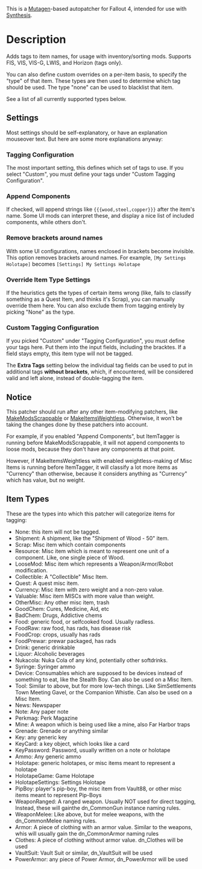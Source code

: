 This is a [Mutagen](https://github.com/Mutagen-Modding/Mutagen)-based autopatcher for Fallout 4, intended for use with [Synthesis](https://github.com/Mutagen-Modding/Synthesis).

# Description

Adds tags to item names, for usage with inventory/sorting mods.
Supports FIS, VIS, VIS-G, LWIS, and Horizon (tags only).

You can also define custom overrides on a per-item basis, to specify the "type" of that item. 
These types are then used to determine which tag should be used. The type "none" can be used to blacklist that item.

See a list of all currently supported types below.

## Settings

Most settings should be self-explanatory, or have an explanation mouseover text. But here are some more explanations anyway:

### Tagging Configuration
The most important setting, this defines which set of tags to use. If you select "Custom", you must define your tags under "Custom Tagging Configuration".

### Append Components
If checked, will append strings like `{{{wood,steel,copper}}}` after the item's name. Some UI mods can interpret these, and display a nice list of included components, while others don't.

### Remove brackets around names
With some UI configurations, names enclosed in brackets become invisible. This option removes brackets around names.
For example, `[My Settings Holotape]` becomes `[Settings] My Settings Holotape`

### Override Item Type Settings
If the heuristics gets the types of certain items wrong (like, fails to classify something as a Quest Item, and thinks it's Scrap), you can manually override them here. You can also exclude them from tagging entirely by picking "None" as the type.

### Custom Tagging Configuration
If you picked "Custom" under "Tagging Configuration", you must define your tags here. Put them into the input fields, including the bracktes. If a field stays empty, this item type will not be tagged.

The **Extra Tags** setting below the individual tag fields can be used to put in additional tags **without brackets**, which, if encountered, will be considered valid and left alone, instead of double-tagging the item.


## Notice
This patcher should run after any other item-modifying patchers, like [MakeModsScrappable](https://github.com/praecipitator/MakeModsScrappable) or [MakeItemsWeightless](https://github.com/praecipitator/MakeItemsWeightless).
Otherwise, it won't be taking the changes done by these patchers into account. 

For example, if you enabled "Append Components", but ItemTagger is running before MakeModsScrappable, it will not append components to loose mods, because they don't have any components at that point.

However, if MakeItemsWeightless with enabled weightless-making of Misc Items is running before ItemTagger, it will classify a lot more items as "Currency" than otherwise, because it considers anything as "Currency" which has value, but no weight.


## Item Types
These are the types into which this patcher will categorize items for tagging:
* None: this item will not be tagged.
* Shipment: A shipment, like the "Shipment of Wood - 50" item.
* Scrap: Misc item which contain components
* Resource: Misc item which is meant to represent one unit of a component. Like, one single piece of Wood.
* LooseMod: Misc item which represents a Weapon/Armor/Robot modification. 
* Collectible: A "Collectible" Misc Item.
* Quest: A quest misc item.
* Currency: Misc item with zero weight and a non-zero value.
* Valuable: Misc item MISCs with more value than weight.
* OtherMisc: Any other misc item, trash
* GoodChem: Cures, Medicine, Aid, etc
* BadChem: Drugs, Addictive chems
* Food: generic food, or selfcooked food. Usually radless.
* FoodRaw: raw food, has rads, has disease risk
* FoodCrop: crops, usually has rads
* FoodPrewar: prewar packaged, has rads
* Drink: generic drinkable
* Liquor: Alcoholic beverages
* Nukacola: Nuka Cola of any kind, potentially other softdrinks.
* Syringe: Syringer ammo
* Device: Consumables which are supposed to be devices instead of something to eat, like the Stealth Boy. Can also be used on a Misc Item.
* Tool: Similar to above, but for more low-tech things. Like SimSettlements Town Meeting Gavel, or the Companion Whistle. Can also be used on a Misc Item.
* News: Newspaper
* Note: Any paper note
* Perkmag: Perk Magazine
* Mine: A weapon which is being used like a mine, also Far Harbor traps
* Grenade: Grenade or anything similar
* Key: any generic key
* KeyCard: a key object, which looks like a card
* KeyPassword: Password, usually written on a note or holotape
* Ammo: Any generic ammo
* Holotape: generic holotapes, or misc items meant to represent a holotape
* HolotapeGame: Game Holotape
* HolotapeSettings: Settings Holotape
* PipBoy: player's pip-boy, the misc item from Vault88, or other misc items meant to represent Pip-Boys
* WeaponRanged: A ranged weapon. Usually NOT used for direct tagging, Instead, these will gainthe  dn_CommonGun instance naming rules.
* WeaponMelee: Like above, but for melee weapons, with the dn_CommonMelee naming rules.
* Armor: A piece of clothing with an armor value. Similar to the weapons, whis will usually gain the dn_CommonArmor naming rules
* Clothes: A piece of clothing without armor value. dn_Clothes will be used
* VaultSuit: Vault Suit or similar, dn_VaultSuit will be used
* PowerArmor: any piece of Power Armor, dn_PowerArmor will be used